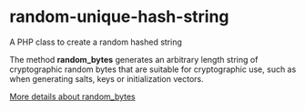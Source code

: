 # random-unique-hash-string
A PHP class to create a random hashed string

The method **random_bytes** generates an arbitrary length string of cryptographic random bytes that are suitable for cryptographic use, such as when generating salts, keys or initialization vectors.

[More details about random_bytes](https://www.php.net/manual/en/function.random-bytes.php)
